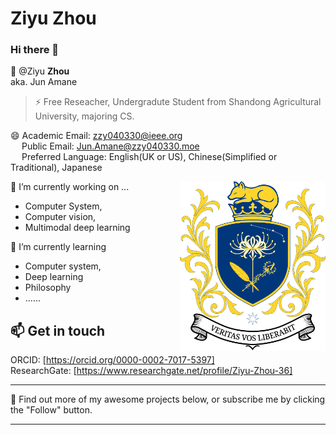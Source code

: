 
# Ziyu Zhou

### Hi there 👋
💬 @Ziyu **Zhou** <br> aka. Jun Amane
> ⚡ Free Reseacher, Undergradute Student from Shandong Agricultural University, majoring CS.

😄 Academic Email: zzy040330@ieee.org<br />&emsp; Public Email: Jun.Amane@zzy040330.moe<br />
&emsp; Preferred Language: English(UK or US), Chinese(Simplified or Traditional), Japanese

<a href="#">
<img align="right" src="coat_of_arms_transp.webp" width=233>
</a>

🔭 I’m currently working on ...
* Computer System,
* Computer vision,
* Multimodal deep learning

🌱 I’m currently learning 
* Computer system,
* Deep learning
* Philosophy
* ......


## 📫 Get in touch

ORCID: [https://orcid.org/0000-0002-7017-5397] <br />
ResearchGate: [https://www.researchgate.net/profile/Ziyu-Zhou-36]

----

🤔 Find out more of my awesome projects below, or subscribe me by clicking the "Follow" button.

----




<!--
**JunASAKA/JunASAKA** is a ✨ _special_ ✨ repository because its `README.md` (this file) appears on your GitHub profile.

Here are some ideas to get you started:

- 🔭 I’m currently working on ...
- 🌱 I’m currently learning ...
- 👯 I’m looking to collaborate on ...
- 🤔 I’m looking for help with ...
- 💬 Ask me about ...
- 📫 How to reach me: ...
- 😄 Pronouns: ...
- ⚡ Fun fact: ...
-->
